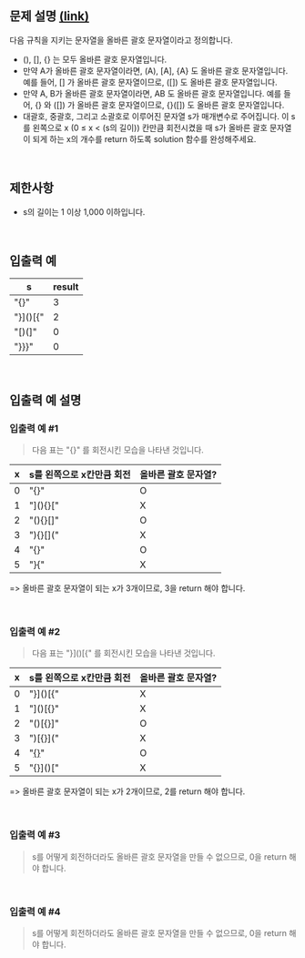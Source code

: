 ## 문제 설명 [(link)](https://school.programmers.co.kr/learn/courses/30/lessons/76502?language=javascript)

다음 규칙을 지키는 문자열을 올바른 괄호 문자열이라고 정의합니다.

- (), [], {} 는 모두 올바른 괄호 문자열입니다.
- 만약 A가 올바른 괄호 문자열이라면, (A), [A], {A} 도 올바른 괄호 문자열입니다. 예를 들어, [] 가 올바른 괄호 문자열이므로, ([]) 도 올바른 괄호 문자열입니다.
- 만약 A, B가 올바른 괄호 문자열이라면, AB 도 올바른 괄호 문자열입니다. 예를 들어, {} 와 ([]) 가 올바른 괄호 문자열이므로, {}([]) 도 올바른 괄호 문자열입니다.
- 대괄호, 중괄호, 그리고 소괄호로 이루어진 문자열 s가 매개변수로 주어집니다. 이 s를 왼쪽으로 x (0 ≤ x < (s의 길이)) 칸만큼 회전시켰을 때 s가 올바른 괄호 문자열이 되게 하는 x의 개수를 return 하도록 solution 함수를 완성해주세요.

<br>

## 제한사항

- s의 길이는 1 이상 1,000 이하입니다.

<br>

## 입출력 예

| s        | result |
| -------- | ------ |
| "[](){}" | 3      |
| "}]()[{" | 2      |
| "[)(]"   | 0      |
| "}}}"    | 0      |

<br>

## 입출력 예 설명

### 입출력 예 #1

> 다음 표는 "[](){}" 를 회전시킨 모습을 나타낸 것입니다.

| x   | s를 왼쪽으로 x칸만큼 회전 | 올바른 괄호 문자열? |
| --- | ------------------------- | ------------------- |
| 0   | "[](){}"                  | O                   |
| 1   | "](){}["                  | X                   |
| 2   | "(){}[]"                  | O                   |
| 3   | "){}[]("                  | X                   |
| 4   | "{}[]()"                  | O                   |
| 5   | "}[](){"                  | X                   |

=> 올바른 괄호 문자열이 되는 x가 3개이므로, 3을 return 해야 합니다.

<br>

### 입출력 예 #2

> 다음 표는 "}]()[{" 를 회전시킨 모습을 나타낸 것입니다.

| x   | s를 왼쪽으로 x칸만큼 회전 | 올바른 괄호 문자열? |
| --- | ------------------------- | ------------------- |
| 0   | "}]()[{"                  | X                   |
| 1   | "]()[{}"                  | X                   |
| 2   | "()[{}]"                  | O                   |
| 3   | ")[{}]("                  | X                   |
| 4   | "[{}]()"                  | O                   |
| 5   | "{}]()["                  | X                   |

=> 올바른 괄호 문자열이 되는 x가 2개이므로, 2를 return 해야 합니다.

<br>

### 입출력 예 #3

> s를 어떻게 회전하더라도 올바른 괄호 문자열을 만들 수 없으므로, 0을 return 해야 합니다.

<br>

### 입출력 예 #4

> s를 어떻게 회전하더라도 올바른 괄호 문자열을 만들 수 없으므로, 0을 return 해야 합니다.
